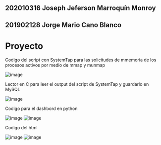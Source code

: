 ## 202010316 Joseph Jeferson Marroquín Monroy
## 201902128 Jorge Mario Cano Blanco


# Proyecto

Codigo del script con SystemTap para las solicitudes de mmemoria de los procesos activos por medio de mmap y munmap

![image](https://github.com/JosephMarroquin/SO2_GRUPO30/assets/82687595/1f9efa68-e160-46dc-91e0-4c303eec8efc)

Lector en C para leer el output del script de SystemTap y guardarlo en MySQL

![image](https://github.com/JosephMarroquin/SO2_GRUPO30/assets/82687595/37acdcea-f5a4-4c7b-bcbf-1e7f83ef2948)

Codigo para el dashbord en python

![image](https://github.com/JosephMarroquin/SO2_GRUPO30/assets/82687595/abc43cce-ec6d-40d9-945f-cd42e6e9752a)
![image](https://github.com/JosephMarroquin/SO2_GRUPO30/assets/82687595/fe6a75a9-672c-4afa-8380-910706bbcd9e)


Codigo del html

![image](https://github.com/JosephMarroquin/SO2_GRUPO30/assets/82687595/167e87f7-8d41-48f7-ae2d-563c98bba6ce)
![image](https://github.com/JosephMarroquin/SO2_GRUPO30/assets/82687595/111394a3-e52b-41e9-86f2-a8c9e7287121)

